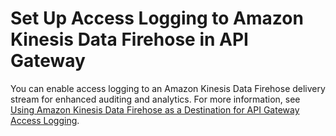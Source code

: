 # Set Up Access Logging to Amazon Kinesis Data Firehose in API Gateway<a name="apigateway-set-up-logging-to-to-kinesis"></a>

You can enable access logging to an Amazon Kinesis Data Firehose delivery stream for enhanced auditing and analytics\. For more information, see [Using Amazon Kinesis Data Firehose as a Destination for API Gateway Access Logging](apigateway-logging-to-kinesis.md)\.